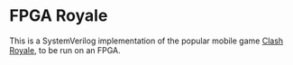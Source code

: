 # FPGA Royale

This is a SystemVerilog implementation of the popular mobile game
[Clash Royale](https://en.wikipedia.org/wiki/Clash_Royale), to be run on an FPGA.
